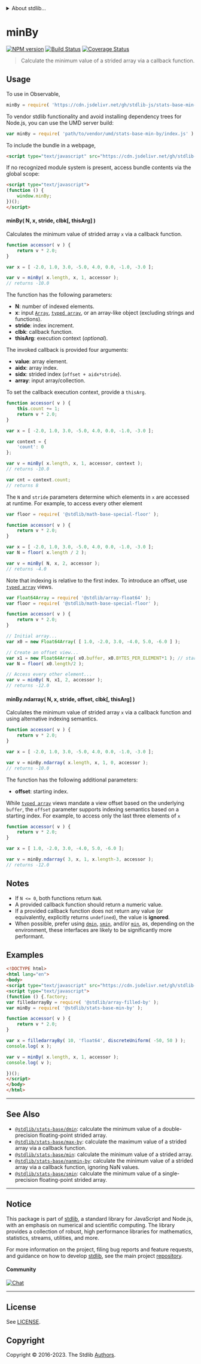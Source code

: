 <!--

@license Apache-2.0

Copyright (c) 2020 The Stdlib Authors.

Licensed under the Apache License, Version 2.0 (the "License");
you may not use this file except in compliance with the License.
You may obtain a copy of the License at

   http://www.apache.org/licenses/LICENSE-2.0

Unless required by applicable law or agreed to in writing, software
distributed under the License is distributed on an "AS IS" BASIS,
WITHOUT WARRANTIES OR CONDITIONS OF ANY KIND, either express or implied.
See the License for the specific language governing permissions and
limitations under the License.

-->


<details>
  <summary>
    About stdlib...
  </summary>
  <p>We believe in a future in which the web is a preferred environment for numerical computation. To help realize this future, we've built stdlib. stdlib is a standard library, with an emphasis on numerical and scientific computation, written in JavaScript (and C) for execution in browsers and in Node.js.</p>
  <p>The library is fully decomposable, being architected in such a way that you can swap out and mix and match APIs and functionality to cater to your exact preferences and use cases.</p>
  <p>When you use stdlib, you can be absolutely certain that you are using the most thorough, rigorous, well-written, studied, documented, tested, measured, and high-quality code out there.</p>
  <p>To join us in bringing numerical computing to the web, get started by checking us out on <a href="https://github.com/stdlib-js/stdlib">GitHub</a>, and please consider <a href="https://opencollective.com/stdlib">financially supporting stdlib</a>. We greatly appreciate your continued support!</p>
</details>

# minBy

[![NPM version][npm-image]][npm-url] [![Build Status][test-image]][test-url] [![Coverage Status][coverage-image]][coverage-url] <!-- [![dependencies][dependencies-image]][dependencies-url] -->

> Calculate the minimum value of a strided array via a callback function.



<section class="usage">

## Usage

To use in Observable,

```javascript
minBy = require( 'https://cdn.jsdelivr.net/gh/stdlib-js/stats-base-min-by@umd/browser.js' )
```

To vendor stdlib functionality and avoid installing dependency trees for Node.js, you can use the UMD server build:

```javascript
var minBy = require( 'path/to/vendor/umd/stats-base-min-by/index.js' )
```

To include the bundle in a webpage,

```html
<script type="text/javascript" src="https://cdn.jsdelivr.net/gh/stdlib-js/stats-base-min-by@umd/browser.js"></script>
```

If no recognized module system is present, access bundle contents via the global scope:

```html
<script type="text/javascript">
(function () {
    window.minBy;
})();
</script>
```

#### minBy( N, x, stride, clbk\[, thisArg] )

Calculates the minimum value of strided array `x` via a callback function.

```javascript
function accessor( v ) {
    return v * 2.0;
}

var x = [ -2.0, 1.0, 3.0, -5.0, 4.0, 0.0, -1.0, -3.0 ];

var v = minBy( x.length, x, 1, accessor );
// returns -10.0
```

The function has the following parameters:

-   **N**: number of indexed elements.
-   **x**: input [`Array`][mdn-array], [`typed array`][mdn-typed-array], or an array-like object (excluding strings and functions). 
-   **stride**: index increment.
-   **clbk**: callback function.
-   **thisArg**: execution context (_optional_).

The invoked callback is provided four arguments:

-   **value**: array element.
-   **aidx**: array index.
-   **sidx**: strided index (`offset + aidx*stride`).
-   **array**: input array/collection.

To set the callback execution context, provide a `thisArg`.

```javascript
function accessor( v ) {
    this.count += 1;
    return v * 2.0;
}

var x = [ -2.0, 1.0, 3.0, -5.0, 4.0, 0.0, -1.0, -3.0 ];

var context = {
    'count': 0
};

var v = minBy( x.length, x, 1, accessor, context );
// returns -10.0

var cnt = context.count;
// returns 8
```

The `N` and `stride` parameters determine which elements in `x` are accessed at runtime. For example, to access every other element

```javascript
var floor = require( '@stdlib/math-base-special-floor' );

function accessor( v ) {
    return v * 2.0;
}

var x = [ -2.0, 1.0, 3.0, -5.0, 4.0, 0.0, -1.0, -3.0 ];
var N = floor( x.length / 2 );

var v = minBy( N, x, 2, accessor );
// returns -4.0
```

Note that indexing is relative to the first index. To introduce an offset, use [`typed array`][mdn-typed-array] views.

```javascript
var Float64Array = require( '@stdlib/array-float64' );
var floor = require( '@stdlib/math-base-special-floor' );

function accessor( v ) {
    return v * 2.0;
}

// Initial array...
var x0 = new Float64Array( [ 1.0, -2.0, 3.0, -4.0, 5.0, -6.0 ] );

// Create an offset view...
var x1 = new Float64Array( x0.buffer, x0.BYTES_PER_ELEMENT*1 ); // start at 2nd element
var N = floor( x0.length/2 );

// Access every other element...
var v = minBy( N, x1, 2, accessor );
// returns -12.0
```

#### minBy.ndarray( N, x, stride, offset, clbk\[, thisArg] )

Calculates the minimum value of strided array `x` via a callback function and using alternative indexing semantics.

```javascript
function accessor( v ) {
    return v * 2.0;
}

var x = [ -2.0, 1.0, 3.0, -5.0, 4.0, 0.0, -1.0, -3.0 ];

var v = minBy.ndarray( x.length, x, 1, 0, accessor );
// returns -10.0
```

The function has the following additional parameters:

-   **offset**: starting index.

While [`typed array`][mdn-typed-array] views mandate a view offset based on the underlying `buffer`, the `offset` parameter supports indexing semantics based on a starting index. For example, to access only the last three elements of `x`

```javascript
function accessor( v ) {
    return v * 2.0;
}

var x = [ 1.0, -2.0, 3.0, -4.0, 5.0, -6.0 ];

var v = minBy.ndarray( 3, x, 1, x.length-3, accessor );
// returns -12.0
```

</section>

<!-- /.usage -->

<section class="notes">

## Notes

-   If `N <= 0`, both functions return `NaN`.
-   A provided callback function should return a numeric value.
-   If a provided callback function does not return any value (or equivalently, explicitly returns `undefined`), the value is **ignored**.
-   When possible, prefer using [`dmin`][@stdlib/stats/base/dmin], [`smin`][@stdlib/stats/base/smin], and/or [`min`][@stdlib/stats/base/min], as, depending on the environment, these interfaces are likely to be significantly more performant.

</section>

<!-- /.notes -->

<section class="examples">

## Examples

<!-- eslint no-undef: "error" -->

```html
<!DOCTYPE html>
<html lang="en">
<body>
<script type="text/javascript" src="https://cdn.jsdelivr.net/gh/stdlib-js/random-base-discrete-uniform@umd/browser.js"></script>
<script type="text/javascript">
(function () {.factory;
var filledarrayBy = require( '@stdlib/array-filled-by' );
var minBy = require( '@stdlib/stats-base-min-by' );

function accessor( v ) {
    return v * 2.0;
}

var x = filledarrayBy( 10, 'float64', discreteUniform( -50, 50 ) );
console.log( x );

var v = minBy( x.length, x, 1, accessor );
console.log( v );

})();
</script>
</body>
</html>
```

</section>

<!-- /.examples -->

<!-- Section for related `stdlib` packages. Do not manually edit this section, as it is automatically populated. -->

<section class="related">

* * *

## See Also

-   <span class="package-name">[`@stdlib/stats-base/dmin`][@stdlib/stats/base/dmin]</span><span class="delimiter">: </span><span class="description">calculate the minimum value of a double-precision floating-point strided array.</span>
-   <span class="package-name">[`@stdlib/stats-base/max-by`][@stdlib/stats/base/max-by]</span><span class="delimiter">: </span><span class="description">calculate the maximum value of a strided array via a callback function.</span>
-   <span class="package-name">[`@stdlib/stats-base/min`][@stdlib/stats/base/min]</span><span class="delimiter">: </span><span class="description">calculate the minimum value of a strided array.</span>
-   <span class="package-name">[`@stdlib/stats-base/nanmin-by`][@stdlib/stats/base/nanmin-by]</span><span class="delimiter">: </span><span class="description">calculate the minimum value of a strided array via a callback function, ignoring NaN values.</span>
-   <span class="package-name">[`@stdlib/stats-base/smin`][@stdlib/stats/base/smin]</span><span class="delimiter">: </span><span class="description">calculate the minimum value of a single-precision floating-point strided array.</span>

</section>

<!-- /.related -->

<!-- Section for all links. Make sure to keep an empty line after the `section` element and another before the `/section` close. -->


<section class="main-repo" >

* * *

## Notice

This package is part of [stdlib][stdlib], a standard library for JavaScript and Node.js, with an emphasis on numerical and scientific computing. The library provides a collection of robust, high performance libraries for mathematics, statistics, streams, utilities, and more.

For more information on the project, filing bug reports and feature requests, and guidance on how to develop [stdlib][stdlib], see the main project [repository][stdlib].

#### Community

[![Chat][chat-image]][chat-url]

---

## License

See [LICENSE][stdlib-license].


## Copyright

Copyright &copy; 2016-2023. The Stdlib [Authors][stdlib-authors].

</section>

<!-- /.stdlib -->

<!-- Section for all links. Make sure to keep an empty line after the `section` element and another before the `/section` close. -->

<section class="links">

[npm-image]: http://img.shields.io/npm/v/@stdlib/stats-base-min-by.svg
[npm-url]: https://npmjs.org/package/@stdlib/stats-base-min-by

[test-image]: https://github.com/stdlib-js/stats-base-min-by/actions/workflows/test.yml/badge.svg?branch=v0.1.0
[test-url]: https://github.com/stdlib-js/stats-base-min-by/actions/workflows/test.yml?query=branch:v0.1.0

[coverage-image]: https://img.shields.io/codecov/c/github/stdlib-js/stats-base-min-by/main.svg
[coverage-url]: https://codecov.io/github/stdlib-js/stats-base-min-by?branch=main

<!--

[dependencies-image]: https://img.shields.io/david/stdlib-js/stats-base-min-by.svg
[dependencies-url]: https://david-dm.org/stdlib-js/stats-base-min-by/main

-->

[chat-image]: https://img.shields.io/gitter/room/stdlib-js/stdlib.svg
[chat-url]: https://app.gitter.im/#/room/#stdlib-js_stdlib:gitter.im

[stdlib]: https://github.com/stdlib-js/stdlib

[stdlib-authors]: https://github.com/stdlib-js/stdlib/graphs/contributors

[umd]: https://github.com/umdjs/umd
[es-module]: https://developer.mozilla.org/en-US/docs/Web/JavaScript/Guide/Modules

[deno-url]: https://github.com/stdlib-js/stats-base-min-by/tree/deno
[umd-url]: https://github.com/stdlib-js/stats-base-min-by/tree/umd
[esm-url]: https://github.com/stdlib-js/stats-base-min-by/tree/esm
[branches-url]: https://github.com/stdlib-js/stats-base-min-by/blob/main/branches.md

[stdlib-license]: https://raw.githubusercontent.com/stdlib-js/stats-base-min-by/main/LICENSE

[mdn-array]: https://developer.mozilla.org/en-US/docs/Web/JavaScript/Reference/Global_Objects/Array

[mdn-typed-array]: https://developer.mozilla.org/en-US/docs/Web/JavaScript/Reference/Global_Objects/TypedArray

<!-- <related-links> -->

[@stdlib/stats/base/dmin]: https://github.com/stdlib-js/stats-base-dmin/tree/umd

[@stdlib/stats/base/max-by]: https://github.com/stdlib-js/stats-base-max-by/tree/umd

[@stdlib/stats/base/min]: https://github.com/stdlib-js/stats-base-min/tree/umd

[@stdlib/stats/base/nanmin-by]: https://github.com/stdlib-js/stats-base-nanmin-by/tree/umd

[@stdlib/stats/base/smin]: https://github.com/stdlib-js/stats-base-smin/tree/umd

<!-- </related-links> -->

</section>

<!-- /.links -->
